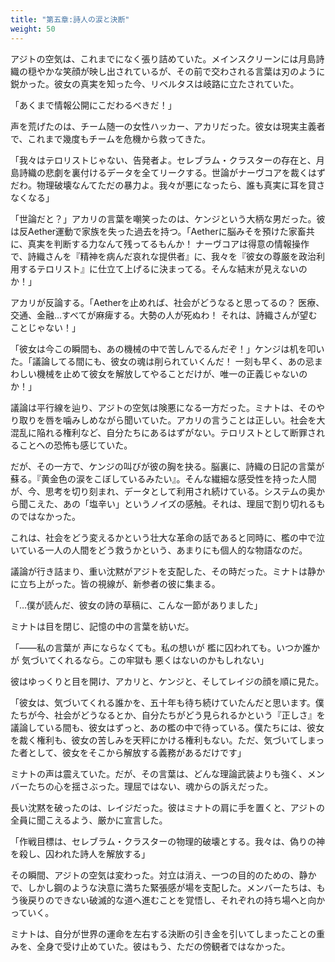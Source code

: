 ```yaml
---
title: "第五章:詩人の涙と決断"
weight: 50
---
```


アジトの空気は、これまでになく張り詰めていた。メインスクリーンには月島詩織の穏やかな笑顔が映し出されているが、その前で交わされる言葉は刃のように鋭かった。彼女の真実を知った今、リベルタスは岐路に立たされていた。

「あくまで情報公開にこだわるべきだ！」

声を荒げたのは、チーム随一の女性ハッカー、アカリだった。彼女は現実主義者で、これまで幾度もチームを危機から救ってきた。

「我々はテロリストじゃない、告発者よ。セレブラム・クラスターの存在と、月島詩織の悲劇を裏付けるデータを全てリークする。世論がナーヴコアを裁くはずだわ。物理破壊なんてただの暴力よ。我々が悪になったら、誰も真実に耳を貸さなくなる」

「世論だと？」アカリの言葉を嘲笑ったのは、ケンジという大柄な男だった。彼は反Aether運動で家族を失った過去を持つ。「Aetherに脳みそを預けた家畜共に、真実を判断する力なんて残ってるもんか！ ナーヴコアは得意の情報操作で、詩織さんを『精神を病んだ哀れな提供者』に、我々を『彼女の尊厳を政治利用するテロリスト』に仕立て上げるに決まってる。そんな結末が見えないのか！」

アカリが反論する。「Aetherを止めれば、社会がどうなると思ってるの？ 医療、交通、金融…すべてが麻痺する。大勢の人が死ぬわ！ それは、詩織さんが望むことじゃない！」

「彼女は今この瞬間も、あの機械の中で苦しんでるんだぞ！」ケンジは机を叩いた。「議論してる間にも、彼女の魂は削られていくんだ！ 一刻も早く、あの忌まわしい機械を止めて彼女を解放してやることだけが、唯一の正義じゃないのか！」

議論は平行線を辿り、アジトの空気は険悪になる一方だった。ミナトは、そのやり取りを唇を噛みしめながら聞いていた。アカリの言うことは正しい。社会を大混乱に陥れる権利など、自分たちにあるはずがない。テロリストとして断罪されることへの恐怖も感じていた。

だが、その一方で、ケンジの叫びが彼の胸を抉る。脳裏に、詩織の日記の言葉が蘇る。『黄金色の涙をこぼしているみたい』。そんな繊細な感受性を持った人間が、今、思考を切り刻まれ、データとして利用され続けている。システムの奥から聞こえた、あの「塩辛い」というノイズの感触。それは、理屈で割り切れるものではなかった。

これは、社会をどう変えるかという壮大な革命の話であると同時に、檻の中で泣いている一人の人間をどう救うかという、あまりにも個人的な物語なのだ。

議論が行き詰まり、重い沈黙がアジトを支配した、その時だった。ミナトは静かに立ち上がった。皆の視線が、新参者の彼に集まる。

「…僕が読んだ、彼女の詩の草稿に、こんな一節がありました」

ミナトは目を閉じ、記憶の中の言葉を紡いだ。

「――私の言葉が 声にならなくても。私の想いが 檻に囚われても。いつか誰かが 気づいてくれるなら。この牢獄も 悪くはないのかもしれない」

彼はゆっくりと目を開け、アカリと、ケンジと、そしてレイジの顔を順に見た。

「彼女は、気づいてくれる誰かを、五十年も待ち続けていたんだと思います。僕たちが今、社会がどうなるとか、自分たちがどう見られるかという『正しさ』を議論している間も、彼女はずっと、あの檻の中で待っている。僕たちには、彼女を裁く権利も、彼女の苦しみを天秤にかける権利もない。ただ、気づいてしまった者として、彼女をそこから解放する義務があるだけです」

ミナトの声は震えていた。だが、その言葉は、どんな理論武装よりも強く、メンバーたちの心を揺さぶった。理屈ではない、魂からの訴えだった。

長い沈黙を破ったのは、レイジだった。彼はミナトの肩に手を置くと、アジトの全員に聞こえるよう、厳かに宣言した。

「作戦目標は、セレブラム・クラスターの物理的破壊とする。我々は、偽りの神を殺し、囚われた詩人を解放する」

その瞬間、アジトの空気は変わった。対立は消え、一つの目的のための、静かで、しかし鋼のような決意に満ちた緊張感が場を支配した。メンバーたちは、もう後戻りのできない破滅的な道へ進むことを覚悟し、それぞれの持ち場へと向かっていく。

ミナトは、自分が世界の運命を左右する決断の引き金を引いてしまったことの重みを、全身で受け止めていた。彼はもう、ただの傍観者ではなかった。
